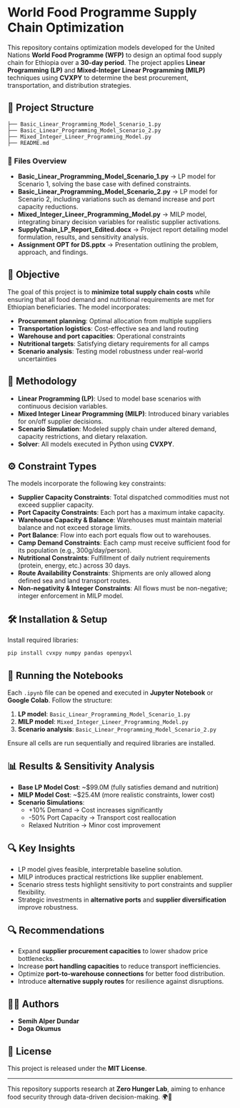 # World Food Programme Supply Chain Optimization

This repository contains optimization models developed for the United Nations **World Food Programme (WFP)** to design an optimal food supply chain for Ethiopia over a **30-day period**. The project applies **Linear Programming (LP)** and **Mixed-Integer Linear Programming (MILP)** techniques using **CVXPY** to determine the best procurement, transportation, and distribution strategies.

## 📂 Project Structure

```
├── Basic_Linear_Programming_Model_Scenario_1.py
├── Basic_Linear_Programming_Model_Scenario_2.py
├── Mixed_Integer_Lineer_Programming_Model.py
├── README.md
```

### 📌 **Files Overview**

- **Basic_Linear_Programming_Model_Scenario_1.py** → LP model for Scenario 1, solving the base case with defined constraints.
- **Basic_Linear_Programming_Model_Scenario_2.py** → LP model for Scenario 2, including variations such as demand increase and port capacity reductions.
- **Mixed_Integer_Lineer_Programming_Model.py** → MILP model, integrating binary decision variables for realistic supplier activations.
- **SupplyChain_LP_Report_Edited.docx** → Project report detailing model formulation, results, and sensitivity analysis.
- **Assignment OPT for DS.pptx** → Presentation outlining the problem, approach, and findings.

## 🎯 Objective

The goal of this project is to **minimize total supply chain costs** while ensuring that all food demand and nutritional requirements are met for Ethiopian beneficiaries. The model incorporates:

- **Procurement planning**: Optimal allocation from multiple suppliers
- **Transportation logistics**: Cost-effective sea and land routing
- **Warehouse and port capacities**: Operational constraints
- **Nutritional targets**: Satisfying dietary requirements for all camps
- **Scenario analysis**: Testing model robustness under real-world uncertainties

## 🔬 Methodology

- **Linear Programming (LP)**: Used to model base scenarios with continuous decision variables.
- **Mixed Integer Linear Programming (MILP)**: Introduced binary variables for on/off supplier decisions.
- **Scenario Simulation**: Modeled supply chain under altered demand, capacity restrictions, and dietary relaxation.
- **Solver**: All models executed in Python using **CVXPY**.

## ⚙️ Constraint Types

The models incorporate the following key constraints:

- **Supplier Capacity Constraints**: Total dispatched commodities must not exceed supplier capacity.
- **Port Capacity Constraints**: Each port has a maximum intake capacity.
- **Warehouse Capacity & Balance**: Warehouses must maintain material balance and not exceed storage limits.
- **Port Balance**: Flow into each port equals flow out to warehouses.
- **Camp Demand Constraints**: Each camp must receive sufficient food for its population (e.g., 300g/day/person).
- **Nutritional Constraints**: Fulfillment of daily nutrient requirements (protein, energy, etc.) across 30 days.
- **Route Availability Constraints**: Shipments are only allowed along defined sea and land transport routes.
- **Non-negativity & Integer Constraints**: All flows must be non-negative; integer enforcement in MILP model.

## 🛠️ Installation & Setup

Install required libraries:
```bash
pip install cvxpy numpy pandas openpyxl
```

## 🚀 Running the Notebooks
Each `.ipynb` file can be opened and executed in **Jupyter Notebook** or **Google Colab**. Follow the structure:
1. **LP model**: `Basic_Linear_Programming_Model_Scenario_1.py`
2. **MILP model**: `Mixed_Integer_Lineer_Programming_Model.py`
3. **Scenario analysis**: `Basic_Linear_Programming_Model_Scenario_2.py`

Ensure all cells are run sequentially and required libraries are installed.

## 📊 Results & Sensitivity Analysis

- **Base LP Model Cost**: ~$99.0M (fully satisfies demand and nutrition)
- **MILP Model Cost**: ~$25.4M (more realistic constraints, lower cost)
- **Scenario Simulations**:
  - +10% Demand → Cost increases significantly
  - -50% Port Capacity → Transport cost reallocation
  - Relaxed Nutrition → Minor cost improvement

## 🔍 Key Insights
- LP model gives feasible, interpretable baseline solution.
- MILP introduces practical restrictions like supplier enablement.
- Scenario stress tests highlight sensitivity to port constraints and supplier flexibility.
- Strategic investments in **alternative ports** and **supplier diversification** improve robustness.


## 🔍 Recommendations

- Expand **supplier procurement capacities** to lower shadow price bottlenecks.
- Increase **port handling capacities** to reduce transport inefficiencies.
- Optimize **port-to-warehouse connections** for better food distribution.
- Introduce **alternative supply routes** for resilience against disruptions.

## 👨‍💻 Authors
- **Semih Alper Dundar**
- **Doga Okumus**   

## 📝 License
This project is released under the **MIT License**.

---

This repository supports research at **Zero Hunger Lab**, aiming to enhance food security through data-driven decision-making. 🌍🍲

